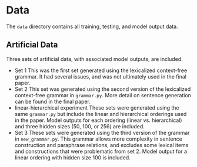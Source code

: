 # Data

The `data` directory contains all training, testing, and model output data. 

## Artificial Data

Three sets of artificial data, with associated model outputs, are included.

* Set 1
  This was the first set generated using the lexicalized context-free grammar. It had several issues, and was not ultimately used in the final paper.
* Set 2
  This set was generated using the second version of the lexicalized context-free grammar in `grammar.py`. More detail on sentence generation can be found in the final paper. 
* linear-hierarchical experiment
  These sets were generated using the same `grammar.py` but include the linear and hierarchical orderings used in the paper. Model outputs for each ordering (linear vs. hierarchical) and three hidden sizes (50, 100, or 256) are included.
* Set 3
  These sets were generated using the third version of the grammar in `new_grammar.py`. This grammar allows more complexity in sentence construction and paraphrase relations, and excludes some lexical items and constructions that were problematic from set 2. Model output for a linear ordering with hidden size 100 is included.